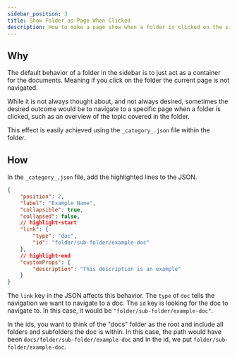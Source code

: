 ```yaml
---
sidebar_position: 3
title: Show Folder as Page When Clicked
description: How to make a page show when a folder is clicked on the sidebar
---
```

## Why
The default behavior of a folder in the sidebar is to just act as a container for the documents. Meaning if you click on the folder the current page is not navigated.

While it is not always thought about, and not always desired, sometimes the desired outcome would be to navigate to a specific page when a folder is clicked, such as an overview of the topic covered in the folder.

This effect is easily achieved using the `_category_.json` file within the folder. 
## How

In the `_category_.json` file, add the highlighted lines to the JSON.  

```json
{
    "position": 2,
    "label": "Example Name",
    "collapsible": true,
    "collapsed": false,
    // highlight-start
    "link": {
        "type": "doc",
        "id": "folder/sub-folder/example-doc"
    },
    // highlight-end
    "customProps": {
        "description": "This description is an example"
    }
}
```

The `link` key in the JSON affects this behavior. The `type` of `doc` tells the navigation we want to navigate to a doc. The `id` key is looking for the doc to navigate to. In this case, it would be `"folder/sub-folder/example-doc"`. 

In the ids, you want to think of the "docs" folder as the root and include all folders and subfolders the doc is within. In this case, the path would have been `docs/folder/sub-folder/example-doc` and in the id, we put `folder/sub-folder/example-doc`.

